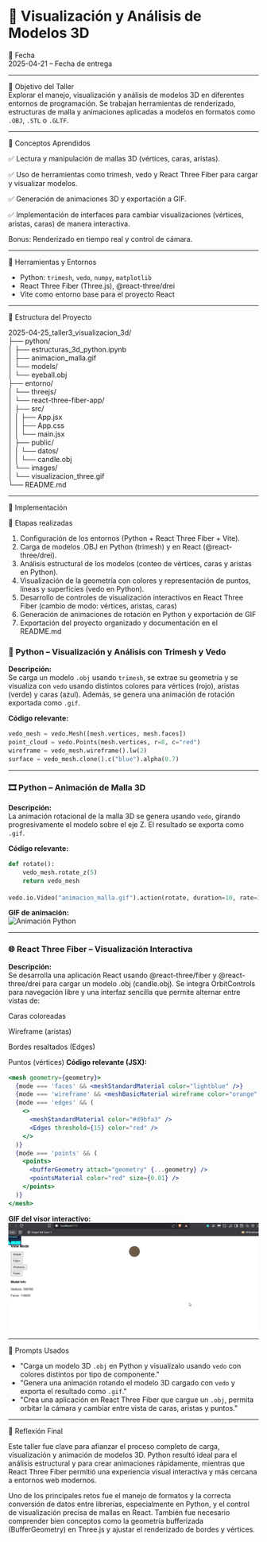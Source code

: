 
# 🧪 Visualización y Análisis de Modelos 3D

📅 Fecha  
2025-04-21 – Fecha de entrega

---

🎯 Objetivo del Taller  
Explorar el manejo, visualización y análisis de modelos 3D en diferentes entornos de programación. Se trabajan herramientas de renderizado, estructuras de malla y animaciones aplicadas a modelos en formatos como `.OBJ`, `.STL` o `.GLTF`.

---

🧠 Conceptos Aprendidos

✅ Lectura y manipulación de mallas 3D (vértices, caras, aristas).

✅ Uso de herramientas como trimesh, vedo y React Three Fiber para cargar y visualizar modelos.

✅ Generación de animaciones 3D y exportación a GIF.

✅ Implementación de interfaces para cambiar visualizaciones (vértices, aristas, caras) de manera interactiva.

Bonus: Renderizado en tiempo real y control de cámara.

---

🔧 Herramientas y Entornos

- Python: `trimesh`, `vedo`, `numpy`, `matplotlib`
- React Three Fiber (Three.js), @react-three/drei
- Vite como entorno base para el proyecto React

---

📁 Estructura del Proyecto

2025-04-25_taller3_visualizacion_3d/<br>
├── python/<br>
│   ├── estructuras_3d_python.ipynb<br>
│   ├── animacion_malla.gif<br>
│   └── models/<br>
│       └── eyeball.obj<br>
├── entorno/<br>
│   └── threejs/<br>
│       └── react-three-fiber-app/<br>
│           ├── src/<br>
│           │   ├── App.jsx<br>
│           │   ├── App.css<br>
│           │   └── main.jsx<br>
│           ├── public/<br>
│           │   └── datos/<br>
│           │       └── candle.obj<br>
│           └── images/<br>
│               └── visualizacion_three.gif<br>
└── README.md

---

🧪 Implementación

🔹 Etapas realizadas

1. Configuración de los entornos (Python + React Three Fiber + Vite).
2. Carga de modelos .OBJ en Python (trimesh) y en React (@react-three/drei).
3. Análisis estructural de los modelos (conteo de vértices, caras y aristas en Python).
4. Visualización de la geometría con colores y representación de puntos, líneas y superficies (vedo en Python).
5. Desarrollo de controles de visualización interactivos en React Three Fiber (cambio de modo: vértices, aristas, caras)
6. Generación de animaciones de rotación en Python y exportación de GIF
7. Exportación del proyecto organizado y documentación en el README.md



### 🧩 Python – Visualización y Análisis con Trimesh y Vedo

**Descripción:**  
Se carga un modelo `.obj` usando `trimesh`, se extrae su geometría y se visualiza con `vedo` usando distintos colores para vértices (rojo), aristas (verde) y caras (azul). Además, se genera una animación de rotación exportada como `.gif`.

**Código relevante:**
```python
vedo_mesh = vedo.Mesh([mesh.vertices, mesh.faces])
point_cloud = vedo.Points(mesh.vertices, r=8, c="red")
wireframe = vedo_mesh.wireframe().lw(2)
surface = vedo_mesh.clone().c("blue").alpha(0.7)
```



---

### 🎞️ Python – Animación de Malla 3D

**Descripción:**  
La animación rotacional de la malla 3D se genera usando `vedo`, girando progresivamente el modelo sobre el eje Z. El resultado se exporta como `.gif`.

**Código relevante:**
```python
def rotate():
    vedo_mesh.rotate_z(5)
    return vedo_mesh

vedo.io.Video("animacion_malla.gif").action(rotate, duration=10, rate=30)
```

**GIF de animación:**  
![Animación Python](resultados/animacion_malla.gif)

---

### 🌐 React Three Fiber – Visualización Interactiva

**Descripción:**  
Se desarrolla una aplicación React usando @react-three/fiber y @react-three/drei para cargar un modelo .obj (candle.obj). Se integra OrbitControls para navegación libre y una interfaz sencilla que permite alternar entre vistas de:

Caras coloreadas

Wireframe (aristas)

Bordes resaltados (Edges)

Puntos (vértices)
**Código relevante (JSX):**
```jsx
<mesh geometry={geometry}>
  {mode === 'faces' && <meshStandardMaterial color="lightblue" />}
  {mode === 'wireframe' && <meshBasicMaterial wireframe color="orange" />}
  {mode === 'edges' && (
    <>
      <meshStandardMaterial color="#d9bfa3" />
      <Edges threshold={15} color="red" />
    </>
  )}
  {mode === 'points' && (
    <points>
      <bufferGeometry attach="geometry" {...geometry} />
      <pointsMaterial color="red" size={0.01} />
    </points>
  )}
</mesh>
```

**GIF del visor interactivo:**  
![Visualización Three.js](resultados/resultados_Threejs.gif)

---

🧩 Prompts Usados

- "Carga un modelo 3D `.obj` en Python y visualízalo usando `vedo` con colores distintos por tipo de componente."
- "Genera una animación rotando el modelo 3D cargado con `vedo` y exporta el resultado como `.gif`."
- "Crea una aplicación en React Three Fiber que cargue un `.obj`, permita orbitar la cámara y cambiar entre vista de caras, aristas y puntos."

---

💬 Reflexión Final  

Este taller fue clave para afianzar el proceso completo de carga, visualización y animación de modelos 3D.
Python resultó ideal para el análisis estructural y para crear animaciones rápidamente, mientras que React Three Fiber permitió una experiencia visual interactiva y más cercana a entornos web modernos.

Uno de los principales retos fue el manejo de formatos y la correcta conversión de datos entre librerías, especialmente en Python, y el control de visualización precisa de mallas en React. También fue necesario comprender bien conceptos como la geometría bufferizada (BufferGeometry) en Three.js y ajustar el renderizado de bordes y vértices.
